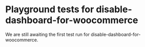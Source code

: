 # Playground tests for disable-dashboard-for-woocommerce
We are still awaiting the first test run for disable-dashboard-for-woocommerce.
